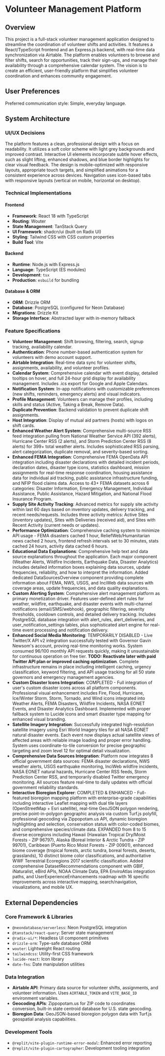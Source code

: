 # Volunteer Management Platform

## Overview
This project is a full-stack volunteer management application designed to streamline the coordination of volunteer shifts and activities. It features a React/TypeScript frontend and an Express.js backend, with real-time data synchronization via Airtable. The platform enables volunteers to browse and filter shifts, search for opportunities, track their sign-ups, and manage their availability through a comprehensive calendar system. The vision is to create an efficient, user-friendly platform that simplifies volunteer coordination and enhances community engagement.

## User Preferences
Preferred communication style: Simple, everyday language.

## System Architecture
### UI/UX Decisions
The platform features a clean, professional design with a focus on readability. It utilizes a soft color scheme with light grey backgrounds and improved contrast. Interactive UI elements incorporate subtle hover effects, such as slight lifting, enhanced shadows, and blue border highlights for clear visual feedback. The design is mobile-optimized with responsive layouts, appropriate touch targets, and simplified animations for a consistent experience across devices. Navigation uses icon-based tabs with responsive layouts (vertical on mobile, horizontal on desktop).

### Technical Implementations
#### Frontend
- **Framework**: React 18 with TypeScript
- **Routing**: Wouter
- **State Management**: TanStack Query
- **UI Framework**: shadcn/ui (built on Radix UI)
- **Styling**: Tailwind CSS with CSS custom properties
- **Build Tool**: Vite

#### Backend
- **Runtime**: Node.js with Express.js
- **Language**: TypeScript (ES modules)
- **Development**: `tsx`
- **Production**: `esbuild` for bundling

#### Database & ORM
- **ORM**: Drizzle ORM
- **Database**: PostgreSQL (configured for Neon Database)
- **Migrations**: Drizzle Kit
- **Storage Interface**: Abstracted layer with in-memory fallback

### Feature Specifications
- **Volunteer Management**: Shift browsing, filtering, search, signup tracking, availability calendar.
- **Authentication**: Phone number-based authentication system for volunteers with demo account support.
- **Airtable Integration**: Real-time data sync for volunteer shifts, assignments, availability, and volunteer profiles.
- **Calendar System**: Comprehensive calendar with event display, detailed tooltips on hover, and full 24-hour grid display for availability management. Includes .ics export for Google and Apple Calendars.
- **Notification System**: In-app notifications with customizable preferences (new shifts, reminders, emergency alerts) and visual indicators.
- **Profile Management**: Volunteers can manage their profiles, including skills and status (Active, Taking a Break, Remove Data).
- **Duplicate Prevention**: Backend validation to prevent duplicate shift assignments.
- **Host Integration**: Display of mutual aid partners (hosts) with logos on shift cards.
- **Enhanced Weather Alert System**: Comprehensive multi-source RSS feed integration pulling from National Weather Service API (392 alerts), Hurricane Center RSS (2 alerts), and Storm Prediction Center RSS (8 alerts) for 399+ total weather alerts. Includes sophisticated RSS parsing, alert categorization, duplicate removal, and severity-based sorting.
- **Enhanced FEMA Integration**: Comprehensive FEMA OpenData API integration including disaster declarations with detailed incident periods, declaration dates, disaster type icons, statistics dashboard, mission assignments for real-time response coordination, housing assistance data for individual aid tracking, public assistance infrastructure funding, and NFIP flood claims data. Access to 43+ FEMA datasets across 6 categories: Disaster Information, Emergency Management, Individual Assistance, Public Assistance, Hazard Mitigation, and National Flood Insurance Program.
- **Supply Site Activity Tracking**: Advanced metrics for supply site activity within last 60 days based on inventory updates, delivery tracking, and recent needs/requests. Includes three activity metrics: Active Sites (inventory updates), Sites with Deliveries (received aid), and Sites with Recent Activity (current needs or updates).
- **Performance Optimization**: Comprehensive caching system to minimize API usage - FEMA disasters cached 1 hour, ReliefWeb/Humanitarian news cached 2 hours, frontend refresh intervals set to 30 minutes, stats cached 24 hours, activity data cached 6 hours.
- **Educational Data Explanations**: Comprehensive help text and data source explanations throughout the application. Each major component (Weather Alerts, Wildfire Incidents, Earthquake Data, Disaster Analytics) includes detailed information boxes explaining data sources, update frequencies, reliability, and how to interpret the information. Added dedicated DataSourcesOverview component providing complete information about FEMA, NWS, USGS, and InciWeb data sources with coverage areas, update frequencies, and data quality explanations.
- **Custom Alerting System**: Comprehensive alert management platform as primary monetization driver. Features user-defined alert rules for weather, wildfire, earthquake, and disaster events with multi-channel notifications (email/SMS/webhook), geographic filtering, severity thresholds, cooldown controls, and detailed delivery tracking. Includes PostgreSQL database integration with alert_rules, alert_deliveries, and user_notification_settings tables, plus sophisticated alert engine for real-time event processing and notification delivery.
- **Enhanced Social Media Monitoring**: TEMPORARILY DISABLED - Live Twitter/X API v2 integration successfully tested with Governor Gavin Newsom's account, proving real-time monitoring works. System consumed 96/100 monthly API requests quickly, making it unsustainable for continuous operation on free tier. **TODO: Reactivate later with paid Twitter API plan or improved caching optimization**. Complete infrastructure remains in place including intelligent caching, urgency classification, keyword filtering, and API usage tracking for all 50 state governors and emergency management agencies.
- **Custom Disaster Icons Integration**: COMPLETED - Full integration of user's custom disaster icons across all platform components. Professional visual enhancement includes Fire, Flood, Hurricane, Ice/Winter Storm, Storm, Tornado, and Wind icons integrated into Weather Alerts, FEMA Disasters, Wildfire Incidents, NASA EONET Events, and Disaster Analytics Dashboard. Implemented with proper fallback system to Lucide icons and smart disaster type mapping for enhanced visual branding.
- **Satellite Imagery Integration**: Successfully integrated high-resolution satellite imagery using Esri World Imagery tiles for all NASA EONET natural disaster events. Each event now displays actual satellite views of affected areas with reliable image loading and proper error handling. System uses coordinate-to-tile conversion for precise geographic targeting and zoom level 12 for optimal detail visualization.
- **Comprehensive Data Sources Integration**: Platform now integrates 8 official government data sources: FEMA disaster declarations, NWS weather alerts, USGS earthquake monitoring, InciWeb wildfire incidents, NASA EONET natural hazards, Hurricane Center RSS feeds, Storm Prediction Center RSS, and temporarily disabled Twitter emergency monitoring. All sources feature real-time to daily updates with official government reliability standards.
- **Interactive Bioregion Explorer**: COMPLETED & ENHANCED - Full-featured bioregion mapping platform with enterprise-grade capabilities including interactive Leaflet mapping with dual tile layers (OpenStreetMap + Esri satellite), real-time GeoJSON polygon rendering, precise point-in-polygon geographic analysis via custom Turf.js polyfill, professional geocoding via Zippopotam.us API, dynamic bioregion highlighting and selection, conservation status with color-coded biomes, and comprehensive species/climate data. EXPANDED from 8 to 15 diverse ecoregions including Hawaii (Hawaiian Tropical Dry/Moist Forests - ZIP 96797), Alaska (Boreal Interior & Arctic Tundra - ZIP 99701), Caribbean (Puerto Rico Moist Forests - ZIP 00901), enhanced biome coverage (tropical forests, arctic tundra, boreal forests, deserts, grasslands), 10 distinct biome color classifications, and authoritative WWF Terrestrial Ecoregions 2017 scientific classification. Added comprehensive DatasetRecommendations component with GBIF, iNaturalist, eBird APIs, NOAA Climate Data, EPA EnviroAtlas integration paths, and UserExperienceEnhancements roadmap with 16 specific improvements across interactive mapping, search/navigation, visualizations, and mobile UX.

## External Dependencies
### Core Framework & Libraries
- `@neondatabase/serverless`: Neon PostgreSQL integration
- `@tanstack/react-query`: Server state management
- `@radix-ui/*`: Headless UI component primitives
- `drizzle-orm`: Type-safe database ORM
- `wouter`: Lightweight React routing
- `tailwindcss`: Utility-first CSS framework
- `lucide-react`: Icon library
- `date-fns`: Date manipulation utilities

### Data Integration
- **Airtable API**: Primary data source for volunteer shifts, assignments, and volunteer information. Uses `AIRTABLE_TOKEN` and `VITE_BASE_ID` environment variables.
- **Geocoding APIs**: Zippopotam.us for ZIP code to coordinates conversion, built-in state centroid database for U.S. state geocoding.
- **Bioregion Data**: GeoJSON-based bioregion polygon data with Turf.js geospatial analysis capabilities.

### Development Tools
- `@replit/vite-plugin-runtime-error-modal`: Enhanced error reporting
- `@replit/vite-plugin-cartographer`: Development tooling integration